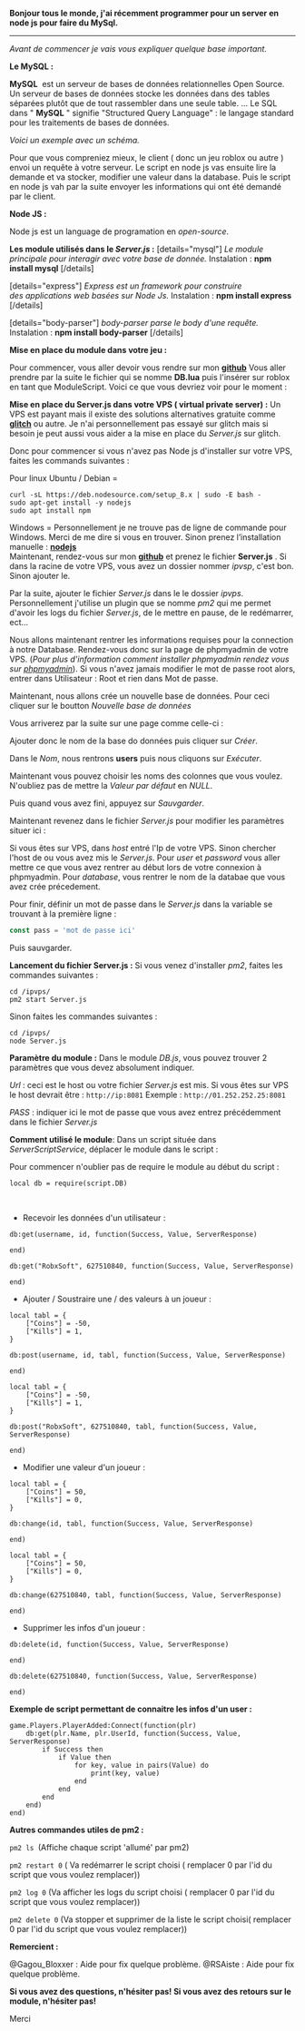 **Bonjour tous le monde, j'ai récemment programmer pour un server en node js pour faire du MySql.** 

------------------

*Avant de commencer je vais vous expliquer quelque base important.*
<br/>

**Le MySQL :**

**MySQL**  est un serveur de bases de données relationnelles Open Source. Un serveur de bases de données stocke les données dans des tables séparées plutôt que de tout rassembler dans une seule table. ... Le SQL dans " **MySQL** " signifie "Structured Query Language" : le langage standard pour les traitements de bases de données. 

*Voici un exemple avec un schéma.*

Pour que vous compreniez mieux, le client ( donc un jeu roblox ou autre ) envoi un requête à votre serveur. Le script en node js vas ensuite lire la demande et va stocker, modifier une valeur dans la database. Puis le script en node js vah par la suite envoyer les informations qui ont été demandé par le client.

**Node JS :**

Node js est un language de programation en *open-source*.

**Les module utilisés dans le *Server.js* :**
[details="mysql"]
*Le module principale pour interagir avec votre base de donnée.* 
Instalation : **npm install mysql**
[/details]

[details="express"]
*Express est un framework pour construire des applications web basées sur Node Js.*
Instalation : **npm install express**
[/details]

[details="body-parser"]
*body-parser parse le body d'une requête.* 
Instalation : **npm install body-parser**
[/details]
<br/>

**Mise en place du module dans votre jeu :**

Pour commencer, vous aller devoir vous rendre sur mon [**github**](https://github.com/RobxSoft/Roblox-MySql-Server)
Vous aller prendre par la suite le fichier qui se nomme **DB.lua** puis l'insérer sur roblox en tant que ModuleScript. Voici ce que vous devriez voir pour le moment :



**Mise en place du Server.js dans votre VPS ( virtual private server) :**
Un VPS est payant mais il existe des solutions alternatives gratuite comme [**glitch**](https://glitch.com/) ou autre.
Je n'ai personnellement pas essayé sur glitch mais si besoin je peut aussi vous aider a la mise en place du *Server.js* sur glitch.

Donc pour commencer si vous n'avez pas Node js d'installer sur votre VPS, faites les commands suivantes : 

Pour linux Ubuntu / Debian =
```
curl -sL https://deb.nodesource.com/setup_8.x | sudo -E bash -
sudo apt-get install -y nodejs
sudo apt install npm
```


Windows = 
Personnellement je ne trouve pas de ligne de commande pour Windows. Merci de me dire si vous en trouver.
Sinon prenez l’installation manuelle : [**nodejs**](https://nodejs.org/fr/)  
Maintenant, rendez-vous sur mon [**github**](https://github.com/RobxSoft/Roblox-MySql-Server) et prenez le fichier **Server.js** .
Si dans la racine de votre VPS, vous avez un dossier nommer *ipvsp*, c'est bon. Sinon ajouter le.


Par la suite, ajouter le fichier *Server.js* dans le le dossier *ipvps*.
Personnellement j'utilise un plugin que se nomme *pm2* qui me permet d'avoir les logs du fichier *Server.js*, de le mettre en pause, de le redémarrer, ect...


Nous allons maintenant rentrer les informations requises pour la connection à notre Database.
Rendez-vous donc sur la page de phpmyadmin de votre VPS. (*Pour plus d'information comment installer phpmyadmin rendez vous sur [phpmyadmin](https://docs.phpmyadmin.net/fr/latest/setup.html)*).
Si vous n'avez jamais modifier le mot de passe root alors, entrer dans Utilisateur : Root et rien dans Mot de passe.

Maintenant, nous allons crée un nouvelle base de données. Pour ceci cliquer sur le boutton *Nouvelle base de données*

Vous arriverez par la suite sur une page comme celle-ci : 


Ajouter donc le nom de la base do données puis cliquer sur *Créer*.

Dans le *Nom*, nous rentrons **users** puis nous cliquons sur *Exécuter*.



Maintenant vous pouvez choisir les noms des colonnes que vous voulez. N'oubliez pas de mettre la *Valeur par défaut* en *NULL*.

Puis quand vous avez fini, appuyez sur *Sauvgarder*.

Maintenant revenez dans le fichier *Server.js* pour modifier les paramètres situer ici : 

Si vous êtes sur VPS, dans *host* entré l'Ip de votre VPS. Sinon chercher l'host de ou vous avez mis le *Server.js*.
Pour *user* et *password* vous aller mettre ce que vous avez rentrer au début lors de votre connexion à phpmyadmin. 
Pour *database*, vous rentrer le nom de la databae que vous avez crée précedement.

Pour finir, définir un mot de passe dans le *Server.js* dans la variable se trouvant à la première ligne : 
```js
const pass = 'mot de passe ici'
```
Puis sauvgarder.

**Lancement du fichier Server.js :**
Si vous venez d'installer *pm2*, faites les commandes suivantes : 
```
cd /ipvps/
pm2 start Server.js
```
Sinon faites les commandes suivantes : 
```
cd /ipvps/
node Server.js
```
**Paramètre du module :**
Dans le module *DB.js*, vous pouvez trouver 2 paramètres que vous devez absolument indiquer.


*Url* : ceci est le host ou votre fichier *Server.js* est mis. Si vous êtes sur VPS le host devrait être : ``http://ip:8081``
Exemple : 
``http://01.252.252.25:8081``

*PASS* : indiquer ici le mot de passe que vous avez entrez précédemment dans le fichier *Server.js* 

**Comment utilisé le module**:
Dans un script située dans *ServerScriptService*, déplacer le module dans le script : 

Pour commencer n'oublier pas de require le module au début du script : 
```
local db = require(script.DB)
``` 
<br/>

- Recevoir les données d'un utilisateur : 
```
db:get(username, id, function(Success, Value, ServerResponse)
		
end)
```

```
db:get("RobxSoft", 627510840, function(Success, Value, ServerResponse)
		
end)
```


- Ajouter / Soustraire une / des valeurs à un joueur : 

```
local tabl = {
	["Coins"] = -50,
	["Kills"] = 1,
}

db:post(username, id, tabl, function(Success, Value, ServerResponse)

end)
```


```
local tabl = {
	["Coins"] = -50,
	["Kills"] = 1,
}

db:post("RobxSoft", 627510840, tabl, function(Success, Value, ServerResponse)

end)
```


- Modifier une valeur d'un joueur : 

```
local tabl = {
	["Coins"] = 50,
	["Kills"] = 0,
}

db:change(id, tabl, function(Success, Value, ServerResponse)
	
end)
```


```
local tabl = {
	["Coins"] = 50,
	["Kills"] = 0,
}

db:change(627510840, tabl, function(Success, Value, ServerResponse)

end)
```


- Supprimer les infos d'un joueur : 

```
db:delete(id, function(Success, Value, ServerResponse)

end)
```


```
db:delete(627510840, function(Success, Value, ServerResponse)

end)
```


**Exemple de script permettant de connaitre les infos d'un user :**

```
game.Players.PlayerAdded:Connect(function(plr)
	db:get(plr.Name, plr.UserId, function(Success, Value, ServerResponse)
		if Success then
			if Value then
				for key, value in pairs(Value) do
					print(key, value)
				end
			end
		end
	end)
end)
```

**Autres commandes utiles de pm2 :**

``pm2 ls ``(Affiche chaque script 'allumé' par pm2)

``pm2 restart 0`` ( Va redémarrer le script choisi ( remplacer 0 par l'id du script que vous voulez remplacer))

``pm2 log 0`` (Va afficher les logs du script choisi ( remplacer 0 par l'id du script que vous voulez remplacer))

``pm2 delete 0`` (Va stopper et supprimer de la liste le script choisi( remplacer 0 par l'id du script que vous voulez remplacer))

**Remercient :**

@Gagou_Bloxxer : Aide pour fix quelque problème.
@RSAiste : Aide pour fix quelque problème.

**Si vous avez des questions, n'hésiter pas! Si vous avez des retours sur le module, n'hésiter pas!**

Merci
